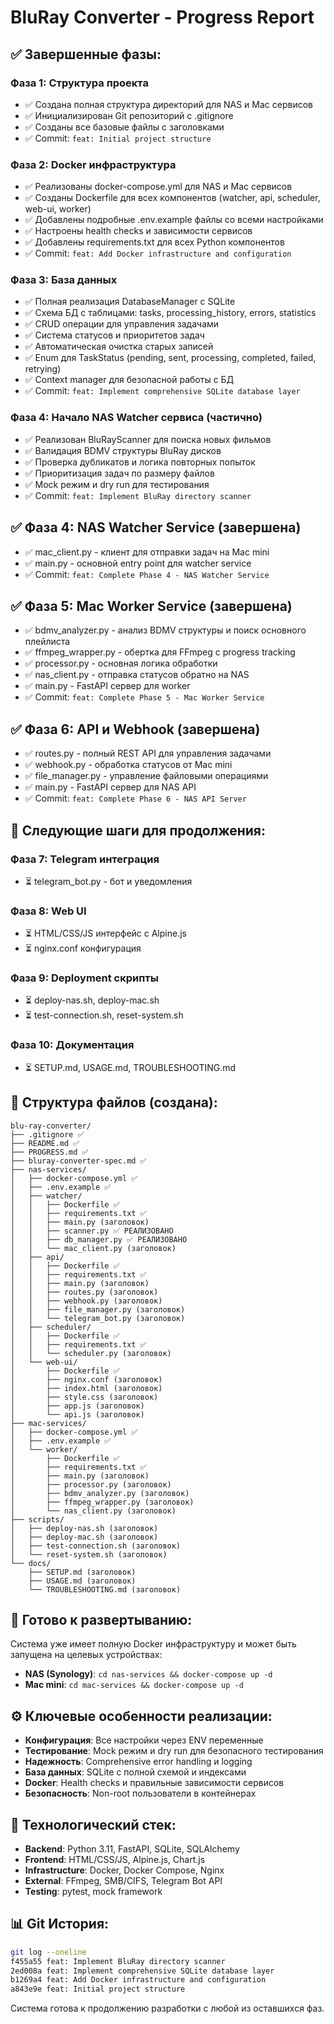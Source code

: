 # BluRay Converter - Progress Report

## ✅ Завершенные фазы:

### Фаза 1: Структура проекта
- ✅ Создана полная структура директорий для NAS и Mac сервисов
- ✅ Инициализирован Git репозиторий с .gitignore
- ✅ Созданы все базовые файлы с заголовками
- ✅ Commit: `feat: Initial project structure`

### Фаза 2: Docker инфраструктура  
- ✅ Реализованы docker-compose.yml для NAS и Mac сервисов
- ✅ Созданы Dockerfile для всех компонентов (watcher, api, scheduler, web-ui, worker)
- ✅ Добавлены подробные .env.example файлы со всеми настройками
- ✅ Настроены health checks и зависимости сервисов
- ✅ Добавлены requirements.txt для всех Python компонентов
- ✅ Commit: `feat: Add Docker infrastructure and configuration`

### Фаза 3: База данных
- ✅ Полная реализация DatabaseManager с SQLite
- ✅ Схема БД с таблицами: tasks, processing_history, errors, statistics
- ✅ CRUD операции для управления задачами
- ✅ Система статусов и приоритетов задач
- ✅ Автоматическая очистка старых записей
- ✅ Enum для TaskStatus (pending, sent, processing, completed, failed, retrying)
- ✅ Context manager для безопасной работы с БД
- ✅ Commit: `feat: Implement comprehensive SQLite database layer`

### Фаза 4: Начало NAS Watcher сервиса (частично)
- ✅ Реализован BluRayScanner для поиска новых фильмов
- ✅ Валидация BDMV структуры BluRay дисков
- ✅ Проверка дубликатов и логика повторных попыток
- ✅ Приоритизация задач по размеру файлов
- ✅ Mock режим и dry run для тестирования
- ✅ Commit: `feat: Implement BluRay directory scanner`

## ✅ Фаза 4: NAS Watcher Service (завершена)
- ✅ mac_client.py - клиент для отправки задач на Mac mini
- ✅ main.py - основной entry point для watcher service
- ✅ Commit: `feat: Complete Phase 4 - NAS Watcher Service`

## ✅ Фаза 5: Mac Worker Service (завершена)
- ✅ bdmv_analyzer.py - анализ BDMV структуры и поиск основного плейлиста
- ✅ ffmpeg_wrapper.py - обертка для FFmpeg с progress tracking
- ✅ processor.py - основная логика обработки
- ✅ nas_client.py - отправка статусов обратно на NAS
- ✅ main.py - FastAPI сервер для worker
- ✅ Commit: `feat: Complete Phase 5 - Mac Worker Service`

## ✅ Фаза 6: API и Webhook (завершена)
- ✅ routes.py - полный REST API для управления задачами
- ✅ webhook.py - обработка статусов от Mac mini
- ✅ file_manager.py - управление файловыми операциями
- ✅ main.py - FastAPI сервер для NAS API
- ✅ Commit: `feat: Complete Phase 6 - NAS API Server`

## 🔄 Следующие шаги для продолжения:

### Фаза 7: Telegram интеграция
- ⏳ telegram_bot.py - бот и уведомления

### Фаза 8: Web UI
- ⏳ HTML/CSS/JS интерфейс с Alpine.js
- ⏳ nginx.conf конфигурация

### Фаза 9: Deployment скрипты
- ⏳ deploy-nas.sh, deploy-mac.sh
- ⏳ test-connection.sh, reset-system.sh

### Фаза 10: Документация
- ⏳ SETUP.md, USAGE.md, TROUBLESHOOTING.md

## 📁 Структура файлов (создана):

```
blu-ray-converter/
├── .gitignore ✅
├── README.md ✅ 
├── PROGRESS.md ✅
├── bluray-converter-spec.md ✅
├── nas-services/
│   ├── docker-compose.yml ✅
│   ├── .env.example ✅
│   ├── watcher/
│   │   ├── Dockerfile ✅
│   │   ├── requirements.txt ✅
│   │   ├── main.py (заголовок)
│   │   ├── scanner.py ✅ РЕАЛИЗОВАНО
│   │   ├── db_manager.py ✅ РЕАЛИЗОВАНО
│   │   └── mac_client.py (заголовок)
│   ├── api/
│   │   ├── Dockerfile ✅
│   │   ├── requirements.txt ✅
│   │   ├── main.py (заголовок)
│   │   ├── routes.py (заголовок)  
│   │   ├── webhook.py (заголовок)
│   │   ├── file_manager.py (заголовок)
│   │   └── telegram_bot.py (заголовок)
│   ├── scheduler/
│   │   ├── Dockerfile ✅
│   │   ├── requirements.txt ✅
│   │   └── scheduler.py (заголовок)
│   └── web-ui/
│       ├── Dockerfile ✅
│       ├── nginx.conf (заголовок)
│       ├── index.html (заголовок)
│       ├── style.css (заголовок)
│       ├── app.js (заголовок)
│       └── api.js (заголовок)
├── mac-services/
│   ├── docker-compose.yml ✅
│   ├── .env.example ✅
│   └── worker/
│       ├── Dockerfile ✅
│       ├── requirements.txt ✅
│       ├── main.py (заголовок)
│       ├── processor.py (заголовок)
│       ├── bdmv_analyzer.py (заголовок)
│       ├── ffmpeg_wrapper.py (заголовок)
│       └── nas_client.py (заголовок)
├── scripts/
│   ├── deploy-nas.sh (заголовок)
│   ├── deploy-mac.sh (заголовок)
│   ├── test-connection.sh (заголовок)
│   └── reset-system.sh (заголовок)
└── docs/
    ├── SETUP.md (заголовок)
    ├── USAGE.md (заголовок)
    └── TROUBLESHOOTING.md (заголовок)
```

## 🚀 Готово к развертыванию:

Система уже имеет полную Docker инфраструктуру и может быть запущена на целевых устройствах:

- **NAS (Synology)**: `cd nas-services && docker-compose up -d`
- **Mac mini**: `cd mac-services && docker-compose up -d`

## ⚙️ Ключевые особенности реализации:

- **Конфигурация**: Все настройки через ENV переменные
- **Тестирование**: Mock режим и dry run для безопасного тестирования
- **Надежность**: Comprehensive error handling и logging
- **База данных**: SQLite с полной схемой и индексами
- **Docker**: Health checks и правильные зависимости сервисов
- **Безопасность**: Non-root пользователи в контейнерах

## 🔧 Технологический стек:

- **Backend**: Python 3.11, FastAPI, SQLite, SQLAlchemy
- **Frontend**: HTML/CSS/JS, Alpine.js, Chart.js
- **Infrastructure**: Docker, Docker Compose, Nginx
- **External**: FFmpeg, SMB/CIFS, Telegram Bot API
- **Testing**: pytest, mock framework

## 📊 Git История:

```bash
git log --oneline
f455a55 feat: Implement BluRay directory scanner
2ed008a feat: Implement comprehensive SQLite database layer  
b1269a4 feat: Add Docker infrastructure and configuration
a843e9e feat: Initial project structure
```

Система готова к продолжению разработки с любой из оставшихся фаз.